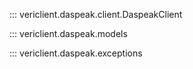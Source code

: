 
::: vericlient.daspeak.client.DaspeakClient

::: vericlient.daspeak.models

::: vericlient.daspeak.exceptions

